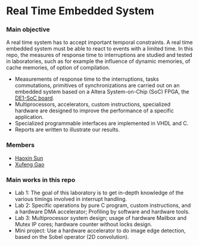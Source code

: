 # Real Time Embedded System

### Main objective
A real time system has to accept important temporal constraints. A real time embedded system must be able to react to events with a limited time.
In this repo, the measures of response time to interruptions are studied and tested in laboratories, such as for example the influence of dynamic memories, of cache memories, of option of compilation. 
- Measurements of response time to the interruptions, tasks commutations, primitives of synchronizations are carried out on an embedded system based on a Altera System-on-Chip (SoC) FPGA, the [DE1-SoC board](https://www.terasic.com.tw/cgi-bin/page/archive.pl?Language=English&No=836).
- Multiprocessors, accelerators, custom instructions, specialized hardware are designed to improve the performance of a specific application. 
- Specialized programmable interfaces are implemented in VHDL and C.
- Reports are written to illustrate our results.

### Members
- [Haoxin Sun](https://github.com/HaoxinSEU)
- [Xufeng Gao](https://github.com/XufengGAO)

### Main works in this repo
- Lab 1: The goal of this laboratory is to get in-depth knowledge of the various timings involved in interrupt handling. 
- Lab 2: Specific operations by pure C program, custom instructions, and a hardware DMA accelerator; Profiling by software and hardware tools.
- Lab 3: Multiprocessor system design; usage of hardware Mailbox and Mutex IP cores; hardware counter without locks design.
- Mini project: Use a hardware accelerator to do image edge detection, based on the Sobel operator (2D convolution).
